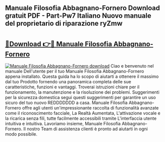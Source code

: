 ## Manuale Filosofia Abbagnano-Fornero Download gratuit PDF - Part-Pw7 Italiano Nuovo manuale del proprietario di riparazione ryZmw

# <h2><a href="http://dfcld7f.blite.top/?on=Manuale+Filosofia+Abbagnano-Fornero">🔗Download 👉🔴 Manuale Filosofia Abbagnano-Fornero</a></h2>

[![Manuale Filosofia Abbagnano-Fornero download](https://i.imgur.com/lujVjoI.png)](http://dfcld7f.blite.top/?on=Manuale+Filosofia+Abbagnano-Fornero)
Ciao e benvenuto nel manuale Dell'utente per il tuo Manuale Filosofia Abbagnano-Fornero appena installato. Questa guida ha lo scopo di aiutarti a ottenere il massimo dal tuo Prodotto fornendo una panoramica completa delle sue caratteristiche, funzioni e vantaggi. Troverai istruzioni chiare per il funzionamento, la manutenzione e la risoluzione dei problemi. Suggerimenti per la sicurezza domestica segui questi suggerimenti per garantire un uso sicuro del tuo nuovo REDDDDDDD a casa. Manuale Filosofia Abbagnano-Fornero offre agli utenti un'impressionante raccolta di funzionalità avanzate come il riconoscimento facciale, La Realtà Aumentata, L'attivazione vocale e la ricarica senza fili, tutte facilmente accessibili tramite L'interfaccia utente intuitiva e intuitiva. Lavoriamo insieme, Manuale Filosofia Abbagnano-Fornero. Il nostro Team di assistenza clienti è pronto ad aiutarti in ogni modo possibile.
